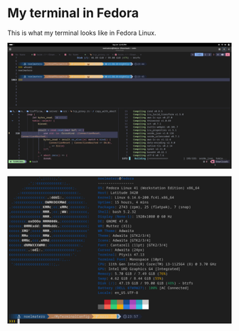 # My terminal in Fedora
This is what my terminal looks like in Fedora Linux. 

![](https://github.com/NoelMatero/MyTerminalConfig/blob/main/images/scheenshot_1.png)

![](https://github.com/NoelMatero/MyTerminalConfig/blob/main/images/screenshot_2.png)
